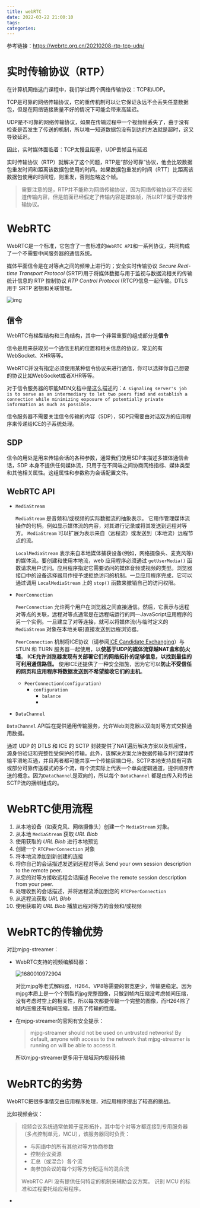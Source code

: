 ```yaml
---
title: webRTC
date: 2022-03-22 21:00:10
tags:
categories:
---
```


参考链接：https://webrtc.org.cn/20210208-rtp-tcp-udp/

# 实时传输协议（RTP）

在计算机网络这门课程中，我们学过两个网络传输协议：TCP和UDP。

TCP是可靠的网络传输协议，它的重传机制可以让它保证永远不会丢失任意数据包，但是在网络链接质量不好的情况下可能会带来高延迟。

UDP是不可靠的网络传输协议，如果在传输过程中一个视频帧丢失了，由于没有检查是否发生了传送的机制，所以唯一知道数据包没有到达的方法就是超时，这又导致延迟。

因此，实时媒体面临着：TCP太慢且阻塞，UDP丢帧且有延迟

实时传输协议（RTP）就解决了这个问题，RTP是“部分可靠”协议，他会比较数据包重发时间和距离该数据包使用的时间。如果数据包重发的时间（RTT）比距离该数据包使用的时间短，则重发，否则忽略这个帧。

> 需要注意的是，RTP并不能称为网络传输协议，因为网络传输协议不应该知道传输内容，但是前面已经假定了传输内容是媒体帧，所以RTP属于媒体传输协议。



# WebRTC

WebRTC是一个标准，它包含了一套标准的`WebRTC API`和一系列协议，共同构成了一个不需要中间服务器的通信系统。

媒体平面信令是在对等点之间的频带上进行的；安全实时传输协议 *Secure Real-time Transport Protocol* (SRTP)用于将媒体数据与用于监视与数据流相关的传输统计信息的 RTP 控制协议 *RTP Control Protocol* (RTCP)信息一起传输。DTLS 用于 SRTP 密钥和关联管理。



![img](https://static.sitestack.cn/projects/webrtc-book-cn/images/rcwr_0104.png)

## 信令

WebRTC有梯型结构和三角结构，其中一个非常重要的组成部分是**信令**

信令是用来获取另一个通信主机的位置和相关信息的协议，常见的有WebSocket、XHR等等。

WebRTC并没有指定必须使用某种信令协议来进行通信，你可以选择你自己想要的协议比如WebSocket或者XHR等等。

对于信令服务器的职能MDN文档中是这么描述的：`A signaling server's job is to serve as an intermediary to let two peers
find and establish a connection while minimizing exposure of potentially private information as much as possible. `

信令服务器不需要关注信令传输的内容（SDP），SDP只需要由对话双方的应用程序来传递给ICE的子系统处理。





## SDP

信令的用处是用来传输会话的各种参数，通常我们使用SDP来描述多媒体通信会话，SDP 本身不提供任何媒体流，只用于在不同端之间协商网络指标、媒体类型和其他相关属性。这组属性和参数称为会话配置文件。

## WebRTC API

- `MediaStream`

  `MediaStream` 是音频和/或视频的实际数据流的抽象表示。 它用作管理媒体流操作的句柄，例如显示媒体流的内容，对其进行记录或将其发送到远程对等方。 `MediaStream` 可以扩展为表示来自（远程流）或发送到（本地流）远程节点的流。

  `LocalMediaStream` 表示来自本地媒体捕获设备(例如，网络摄像头、麦克风等)的媒体流。要创建和使用本地流，web 应用程序必须通过 `getUserMedia()` 函数请求用户访问。应用程序指定它需要访问的媒体音频或视频的类型。浏览器接口中的设备选择器用作授予或拒绝访问的机制。一旦应用程序完成，它可以通过调用 `LocalMediaStream` 上的 `stop()` 函数来撤销自己的访问权限。

- `PeerConnection`

  `PeerConnection` 允许两个用户在浏览器之间直接通信。然后，它表示与远程对等点的关联，远程对等点通常是在远程端运行的同一JavaScript应用程序的另一个实例。一旦建立了对等连接，就可以将媒体流(与临时定义的 `MediaStream` 对象在本地关联)直接发送到远程浏览器。

  `PeerConnection` 机制将ICE协议（请参阅[ICE Candidate Exchanging](https://www.bookstack.cn/read/webrtc-book-cn/spilt.5.01_introduction.md)）与STUN 和 TURN 服务器一起使用，以**使基于UDP的媒体流穿越NAT盒和防火墙**。 **ICE允许浏览器发现有关部署它们的网络拓扑的足够信息，以找到最佳的可利用通信路径。** 使用ICE还提供了一种安全措施，因为它可以**防止不受信任的网页和应用程序将数据发送到不希望接收它们的主机**。

  - `PeerConnection(configuration)`
    - `configuration` 
      - `balance`
      - 

-  `DataChannel`

  `DataChannel` API旨在提供通用传输服务，允许Web浏览器以双向对等方式交换通用数据。

  通过 UDP 的 DTLS 和 ICE 的 SCTP 封装提供了NAT遍历解决方案以及机密性，源身份验证和完整性受保护的传输。此外，该解决方案允许数据传输与并行媒体传输平滑地互通，并且两者都可能共享一个传输层端口号。SCTP本地支持具有可靠或部分可靠传送模式的多个流，每个流实际上代表一个单向逻辑通道，提供顺序传送的概念。因为`DataChannel`是双向的，所以每个 `DataChannel` 都是由传入和传出SCTP流的捆绑组成的。

# WebRTC使用流程

1. 从本地设备（如麦克风、网络摄像头）创建一个 `MediaStream` 对象。
2. 从本地 `MediaStream` 获取 *URL Blob*
3. 使用获取的 *URL Blob* 进行本地预览
4. 创建一个 `RTCPeerConnection` 对象
5. 将本地流添加到新创建的连接
6. 将你自己的会话描述发送到远程对等点  Send your own session description to the remote peer.
7. 从您的对等方接收远程会话描述  Receive the remote session description from your peer.
8. 处理收到的会话描述，并将远程流添加到您的 `RTCPeerConnection`
9. 从远程流获取 *URL Blob*
10. 使用获取的 *URL Blob* 播放远程对等方的音频和/或视频

# WebRTC的传输优势

对比mjpg-streamer：

- WebRTC支持的视频编解码器：

  ![1680010972904](C:\Users\flyingfeather\AppData\Roaming\Typora\typora-user-images\1680010972904.png)

  对比mjpg等老式解码器，H264、VP8等需要的带宽更少，传输更稳定。因为mjpg本质上是一个个割裂的jpg完整图像，只做到帧内压缩没考虑帧间压缩，没有考虑时空上的相关性，所以每次都要传输一个完整的图像，而H264除了帧内压缩还有帧间压缩，提高了传输的性能。

- 在mjpg-streamer的官网有安全提示：

  >mjpg-streamer should not be used on untrusted networks!
  >By default, anyone with access to the network that mjpg-streamer is running on will be able to access it.

  所以mjpg-streamer更多用于局域网内视频传输





# WebRTC的劣势

WebRTC把很多事情交由应用程序处理，对应用程序提出了较高的挑战。

比如视频会议：

>视频会议系统通常依赖于星形拓扑，其中每个对等方都连接到专用服务器（多点控制单元，MCU），该服务器同时负责：
>
>- 与网络中的所有其他对等方协商参数
>- 控制会议资源
>- 汇总（或混合）各个流
>- 向参加会议的每个对等方分配适当的混合流
>
>WebRTC API 没有提供任何特定的机制来辅助会议方案。 识别 MCU 的标准和过程委托给应用程序。

- 